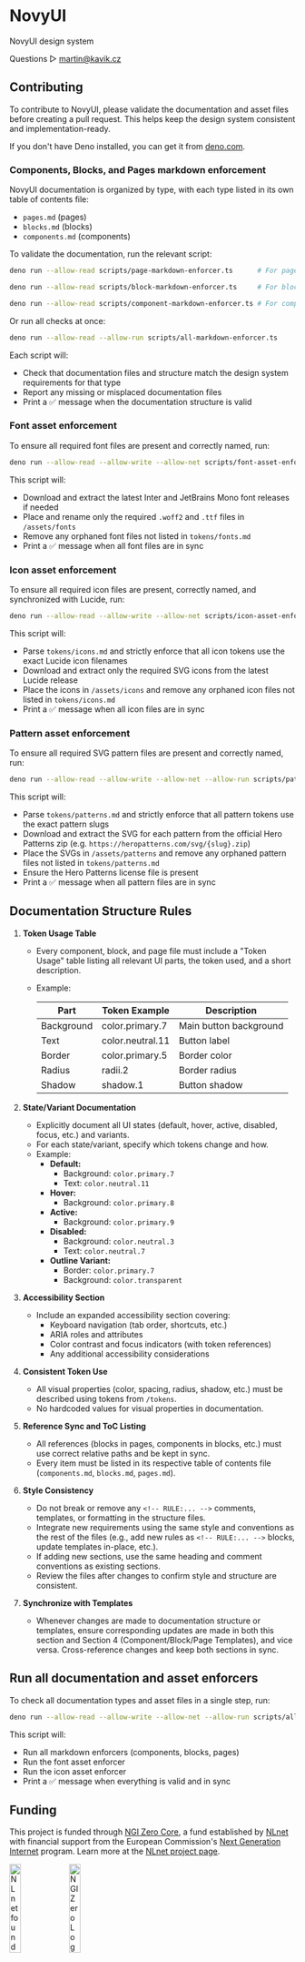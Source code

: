 # NovyUI
NovyUI design system

Questions ▷ martin@kavik.cz

## Contributing

To contribute to NovyUI, please validate the documentation and asset files before creating a pull request. This helps keep the design system consistent and implementation-ready.

If you don't have Deno installed, you can get it from [deno.com](https://deno.com/).

### Components, Blocks, and Pages markdown enforcement

NovyUI documentation is organized by type, with each type listed in its own table of contents file:
- `pages.md` (pages)
- `blocks.md` (blocks)
- `components.md` (components)

To validate the documentation, run the relevant script:

```sh
deno run --allow-read scripts/page-markdown-enforcer.ts      # For pages

deno run --allow-read scripts/block-markdown-enforcer.ts     # For blocks

deno run --allow-read scripts/component-markdown-enforcer.ts # For components
```

Or run all checks at once:

```sh
deno run --allow-read --allow-run scripts/all-markdown-enforcer.ts
```

Each script will:
- Check that documentation files and structure match the design system requirements for that type
- Report any missing or misplaced documentation files
- Print a ✅ message when the documentation structure is valid

### Font asset enforcement

To ensure all required font files are present and correctly named, run:

```sh
deno run --allow-read --allow-write --allow-net scripts/font-asset-enforcer.ts
```

This script will:
- Download and extract the latest Inter and JetBrains Mono font releases if needed
- Place and rename only the required `.woff2` and `.ttf` files in `/assets/fonts`
- Remove any orphaned font files not listed in `tokens/fonts.md`
- Print a ✅ message when all font files are in sync

### Icon asset enforcement

To ensure all required icon files are present, correctly named, and synchronized with Lucide, run:

```sh
deno run --allow-read --allow-write --allow-net scripts/icon-asset-enforcer.ts
```

This script will:
- Parse `tokens/icons.md` and strictly enforce that all icon tokens use the exact Lucide icon filenames
- Download and extract only the required SVG icons from the latest Lucide release
- Place the icons in `/assets/icons` and remove any orphaned icon files not listed in `tokens/icons.md`
- Print a ✅ message when all icon files are in sync

### Pattern asset enforcement

To ensure all required SVG pattern files are present and correctly named, run:

```sh
deno run --allow-read --allow-write --allow-net --allow-run scripts/pattern-asset-enforcer.ts
```

This script will:
- Parse `tokens/patterns.md` and strictly enforce that all pattern tokens use the exact pattern slugs
- Download and extract the SVG for each pattern from the official Hero Patterns zip (e.g. `https://heropatterns.com/svg/{slug}.zip`)
- Place the SVGs in `/assets/patterns` and remove any orphaned pattern files not listed in `tokens/patterns.md`
- Ensure the Hero Patterns license file is present
- Print a ✅ message when all pattern files are in sync

## Documentation Structure Rules

<!-- RULE: Every component, block, and page markdown file must follow these rules. -->

1. **Token Usage Table**
   - Every component, block, and page file must include a "Token Usage" table listing all relevant UI parts, the token used, and a short description.
   - Example:

     | Part        | Token Example      | Description                |
     |-------------|-------------------|----------------------------|
     | Background  | color.primary.7   | Main button background     |
     | Text        | color.neutral.11  | Button label               |
     | Border      | color.primary.5   | Border color               |
     | Radius      | radii.2           | Border radius              |
     | Shadow      | shadow.1          | Button shadow              |

2. **State/Variant Documentation**
   - Explicitly document all UI states (default, hover, active, disabled, focus, etc.) and variants.
   - For each state/variant, specify which tokens change and how.
   - Example:
     - **Default:**  
       - Background: `color.primary.7`
       - Text: `color.neutral.11`
     - **Hover:**  
       - Background: `color.primary.8`
     - **Active:**  
       - Background: `color.primary.9`
     - **Disabled:**  
       - Background: `color.neutral.3`
       - Text: `color.neutral.7`
     - **Outline Variant:**  
       - Border: `color.primary.7`
       - Background: `color.transparent`

3. **Accessibility Section**
   - Include an expanded accessibility section covering:
     - Keyboard navigation (tab order, shortcuts, etc.)
     - ARIA roles and attributes
     - Color contrast and focus indicators (with token references)
     - Any additional accessibility considerations

4. **Consistent Token Use**
   - All visual properties (color, spacing, radius, shadow, etc.) must be described using tokens from `/tokens`.
   - No hardcoded values for visual properties in documentation.

5. **Reference Sync and ToC Listing**
   - All references (blocks in pages, components in blocks, etc.) must use correct relative paths and be kept in sync.
   - Every item must be listed in its respective table of contents file (`components.md`, `blocks.md`, `pages.md`).

6. **Style Consistency**
   - Do not break or remove any `<!-- RULE:... -->` comments, templates, or formatting in the structure files.
   - Integrate new requirements using the same style and conventions as the rest of the files (e.g., add new rules as `<!-- RULE:... -->` blocks, update templates in-place, etc.).
   - If adding new sections, use the same heading and comment conventions as existing sections.
   - Review the files after changes to confirm style and structure are consistent.

7. **Synchronize with Templates**
   - Whenever changes are made to documentation structure or templates, ensure corresponding updates are made in both this section and Section 4 (Component/Block/Page Templates), and vice versa. Cross-reference changes and keep both sections in sync.

<!-- END RULES -->

## Run all documentation and asset enforcers

To check all documentation types and asset files in a single step, run:

```sh
deno run --allow-read --allow-write --allow-net --allow-run scripts/all-enforcer.ts
```

This script will:
- Run all markdown enforcers (components, blocks, pages)
- Run the font asset enforcer
- Run the icon asset enforcer
- Print a ✅ message when everything is valid and in sync

## Funding

This project is funded through [NGI Zero Core](https://nlnet.nl/core), a fund established by [NLnet](https://nlnet.nl) with financial support from the European Commission's [Next Generation Internet](https://ngi.eu) program. Learn more at the [NLnet project page](https://nlnet.nl/project/NovyWave).

[<img src="https://nlnet.nl/logo/banner.png" alt="NLnet foundation logo" width="20%" />](https://nlnet.nl)
[<img src="https://nlnet.nl/image/logos/NGI0_tag.svg" alt="NGI Zero Logo" width="20%" />](https://nlnet.nl/core)
